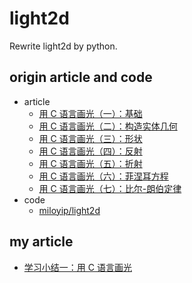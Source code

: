 # light2d

Rewrite light2d by python. 

## origin article and code

- article
  - [用 C 语言画光（一）：基础](https://zhuanlan.zhihu.com/p/30745861)
  - [用 C 语言画光（二）：构造实体几何](https://zhuanlan.zhihu.com/p/30748318)
  - [用 C 语言画光（三）：形状](https://zhuanlan.zhihu.com/p/30816284)
  - [用 C 语言画光（四）：反射](https://zhuanlan.zhihu.com/p/30961545)
  - [用 C 语言画光（五）：折射](https://zhuanlan.zhihu.com/p/31127076)
  - [用 C 语言画光（六）：菲涅耳方程](https://zhuanlan.zhihu.com/p/31534769)
  - [用 C 语言画光（七）：比尔-朗伯定律](https://zhuanlan.zhihu.com/p/31901449)
- code
  - [miloyip/light2d](https://github.com/miloyip/light2d)

## my article

- [学习小结一：用 C 语言画光](https://zhuanlan.zhihu.com/p/351874187)
